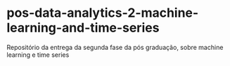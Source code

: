 # pos-data-analytics-2-machine-learning-and-time-series
Repositório da entrega da segunda fase da pós graduação, sobre machine learning e time series
